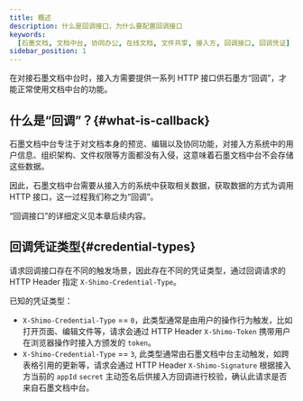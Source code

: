 ```yaml
---
title: 概述
description: 什么是回调接口，为什么要配置回调接口
keywords:
  [石墨文档, 文档中台, 协同办公, 在线文档, 文件共享, 接入方, 回调接口, 回调凭证]
sidebar_position: 1
---
```


在对接石墨文档中台时，接入方需要提供一系列 HTTP 接口供石墨方“回调”，才能正常使用文档中台的功能。

## 什么是“回调”？{#what-is-callback}

石墨文档中台专注于对文档本身的预览、编辑以及协同功能，对接入方系统中的用户信息、组织架构、文件权限等方面都没有入侵，这意味着石墨文档中台不会存储这些数据。

因此，石墨文档中台需要从接入方的系统中获取相关数据，获取数据的方式为调用 HTTP 接口，这一过程我们称之为“回调”。

“回调接口”的详细定义见本章后续内容。

## 回调凭证类型{#credential-types}

请求回调接口存在不同的触发场景，因此存在不同的凭证类型，通过回调请求的 HTTP Header 指定 `X-Shimo-Credential-Type`。

已知的凭证类型：

- `X-Shimo-Credential-Type` == `0`，此类型通常是由用户的操作行为触发，比如打开页面、编辑文件等，请求会通过 HTTP Header `X-Shimo-Token` 携带用户在浏览器操作时接入方颁发的 `token`。
- `X-Shimo-Credential-Type` == `3`, 此类型通常由石墨文档中台主动触发，如跨表格引用的更新等，请求会通过 HTTP Header `X-Shimo-Signature` 根据接入方当前的 `appId` `secret` 主动签名后供接入方回调进行校验，确认此请求是否来自石墨文档中台。
